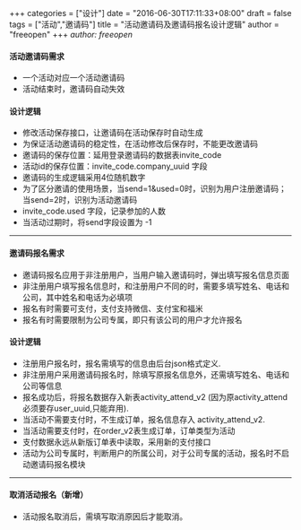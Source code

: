 +++
categories = ["设计"]
date = "2016-06-30T17:11:33+08:00"
draft = false
tags = ["活动","邀请码"]
title = "活动邀请码及邀请码报名设计逻辑"
author = "freeopen"
+++
*author: freeopen*

#### 活动邀请码需求

- 一个活动对应一个活动邀请码
- 活动结束时，邀请码自动失效

#### 设计逻辑

- 修改活动保存接口，让邀请码在活动保存时自动生成
- 为保证活动邀请码的稳定性，在活动修改后保存时，不能更改邀请码
- 邀请码的保存位置：延用登录邀请码的数据表invite_code
- 活动id的保存位置：invite_code.company_uuid 字段
- 邀请码的生成逻辑采用4位随机数字
- 为了区分邀请的使用场景，当send=1&used=0时，识别为用户注册邀请码；当send=2时，识别为活动邀请码
- invite_code.used 字段，记录参加的人数
- 当活动过期时，将send字段设置为 -1

---

#### 邀请码报名需求

- 邀请码报名应用于非注册用户，当用户输入邀请码时，弹出填写报名信息页面
- 非注册用户填写报名信息时，和注册用户不同的时，需要多填写姓名、电话和公司，其中姓名和电话为必填项
- 报名有时需要可支付，支付支持微信、支付宝和福米
- 报名有时需要限制为公司专属，即只有该公司的用户才允许报名

#### 设计逻辑

- 注册用户报名时，报名需填写的信息由后台json格式定义.
- 非注册用户采用邀请码报名时，除填写原报名信息外，还需填写姓名、电话和公司等信息
- 报名成功后，将报名数据存入新表activity_attend_v2 (因为原activity_attend必须要存user_uuid,只能弃用).
- 当活动不需要支付时，不生成订单，报名信息存入 activity_attend_v2.
- 当活动需要支付时，在order_v2表生成订单，订单类型为活动
- 支付数据永远从新版订单表中读取，采用新的支付接口
- 活动为公司专属时，判断用户的所属公司，对于公司专属的活动，报名时不启动邀请码报名模块

---

#### 取消活动报名（新增）

- 活动报名取消后，需填写取消原因后才能取消。
